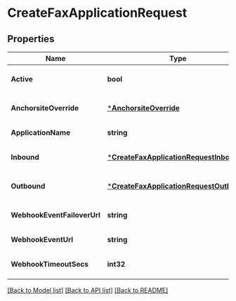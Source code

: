 # CreateFaxApplicationRequest

## Properties
Name | Type | Description | Notes
------------ | ------------- | ------------- | -------------
**Active** | **bool** |  | [optional] [default to null]
**AnchorsiteOverride** | [***AnchorsiteOverride**](AnchorsiteOverride.md) |  | [optional] [default to null]
**ApplicationName** | **string** |  | [default to null]
**Inbound** | [***CreateFaxApplicationRequestInbound**](CreateFaxApplicationRequest_inbound.md) |  | [optional] [default to null]
**Outbound** | [***CreateFaxApplicationRequestOutbound**](CreateFaxApplicationRequest_outbound.md) |  | [optional] [default to null]
**WebhookEventFailoverUrl** | **string** |  | [optional] [default to null]
**WebhookEventUrl** | **string** |  | [default to null]
**WebhookTimeoutSecs** | **int32** |  | [optional] [default to null]

[[Back to Model list]](../README.md#documentation-for-models) [[Back to API list]](../README.md#documentation-for-api-endpoints) [[Back to README]](../README.md)

